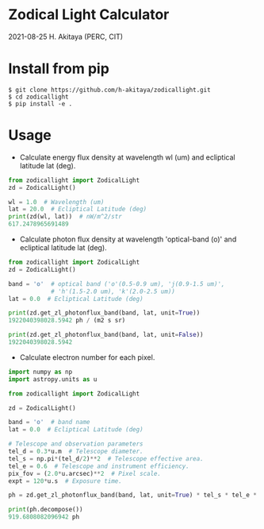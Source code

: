 # Zodical Light Calculator

2021-08-25 H. Akitaya (PERC, CIT)

# Install from pip

```
$ git clone https://github.com/h-akitaya/zodicallight.git
$ cd zodicallight
$ pip install -e .
```

# Usage


* Calculate energy flux density at wavelength wl (um) and ecliptical latitude lat (deg).
```python:test.py
from zodicallight import ZodicalLight
zd = ZodicalLight()

wl = 1.0  # Wavelength (um)
lat = 20.0  # Ecliptical Latitude (deg)
print(zd(wl, lat))  # nW/m^2/str
617.2478965691489
```

* Calculate photon flux density at wavelength 'optical-band (o)' and ecliptical latitude lat (deg).
```python:test02.py
from zodicallight import ZodicalLight
zd = ZodicalLight()

band = 'o'  # optical band ('o'(0.5-0.9 um), 'j(0.9-1.5 um)', 
            # 'h'(1.5-2.0 um), 'k'(2.0-2.5 um))
lat = 0.0  # Ecliptical Latitude (deg)

print(zd.get_zl_photonflux_band(band, lat, unit=True))
1922040398028.5942 ph / (m2 s sr)

print(zd.get_zl_photonflux_band(band, lat, unit=False))
1922040398028.5942
```

* Calculate electron number for each pixel.
```python:test03.py
import numpy as np
import astropy.units as u

from zodicallight import ZodicalLight

zd = ZodicalLight()

band = 'o'  # band name
lat = 0.0  # Ecliptical Latitude (deg)

# Telescope and observation parameters
tel_d = 0.3*u.m  # Telescope diameter.
tel_s = np.pi*(tel_d/2)**2  # Telescope effective area.
tel_e = 0.6  # Telescope and instrument efficiency.
pix_fov = (2.0*u.arcsec)**2  # Pixel scale.
expt = 120*u.s  # Exposure time.

ph = zd.get_zl_photonflux_band(band, lat, unit=True) * tel_s * tel_e * pix_fov * expt

print(ph.decompose())
919.6808082096942 ph
```
